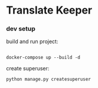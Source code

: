 # Translate Keeper

### dev setup
build and run project:
```shell

docker-compose up --build -d

```

create superuser:
```shell
python manage.py createsuperuser
```